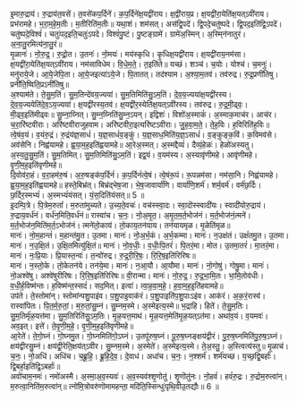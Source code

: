

  
इ॒मारु॒द्राय॑। रु॒द्राय॑त॒वसे॑। त॒वसे॑कप॒र्दिने॑। क॒प॒र्दिने॑क्ष॒यद्वी॑राय। क्ष॒द्वी॑राय॒प्र। क्ष॒यद्वी॑रा॒येति॑क्ष॒यत्ऽवी॑राय। प्रभ॑रामहे। भ॒रा॒म॒हे॒म॒तीः। म॒तीरिति॑म॒तीः॥ यथा॒शं। शम॑सत्। अस॑द्वि॒पदे॑। द्वि॒पदे॒चतु॑ष्पदे। द्वि॒पद॒इति॑द्वि॒ऽपदे॑। चतु॑ष्पदे॒विश्वं॑। चतुः॑पद॒इति॒चतुः॑ऽपदे। विश्वं॑पु॒ष्टं। पु॒ष्टङ्ग्रामे॑। ग्रामे॑अ॒स्मिन्। अ॒स्मि्न॑नातुरं। अ॒ना॒तु॒रमित्य॑ना॒तु॒रं॥  
मृ॒ळानः॑। नो॒रु॒द्र॒। रु॒द्रो॒त। उ॒तनः॑। नो॒मयः॑। मय॑स्कृधि। कृ॒धिक्ष॒यद्वी॑राय। क्ष॒यद्वी॑राय॒नम॑सा। क्ष॒यद्वी॑रा॒येति॑क्ष॒यत्ऽवी॑राय। नम॑साविधेम। वि॒धे॒म॒ते॒। त॒इति॑ते॥ यच्छं। शञ्च॑। च॒योः। योश्च॑। च॒मनुः॑। मनु॑राये॒जे। आ॒ये॒जेपि॒ता। आ॒ये॒जइत्या॑ऽये॒जे। पि॒तातत्। तद॑श्याम। अ॒श्या॒म॒तव॑। तव॑रुद्र। रु॒द्र॒प्रणी॑तिषु। प्रनी॑ति॒ष्विति॒प्रऽनी॑तिषु॥  
अ॒श्याम॑ते। ते॒सु॒म॒तिं। सु॒म॒तिन्दे॑वय॒ज्यया॑। सु॒म॒तिमिति॑सु॒ऽम॒तिं। दे॒व॒य॒ज्यया॑क्ष॒यद्वी॑रस्य। दे॒व॒य॒ज्ययेति॑दे॒व॒ऽय॒ज्यया॑। क्ष॒यद्वी॑रस्य॒तव॑। क्ष॒यद्वी॑र॒स्येति॑क्ष॒यत्ऽवी॑रस्य। तव॑रुद्र। रु॒द्र॒मी॒ढ्वः॒। मी॒ढ्व॒इति॑मीढ्वः॥ सु॒म्ना॒य्नित्। सु॒म्न॒य्निति॑सु॒म्न॒ऽयन्। इद्विशः॑। विशो॑अ॒स्माकं॑। अ॒स्माक॒माच॑र। आच॑र। च॒रा॒रि॑ष्टवीराः। अरि॑ष्टवीराजुहवाम। अरि॑ष्टवीरा॒इत्यरि॑ष्टऽवीराः। जु॒ह॒वा॒म॒ते॒। ते॒ह॒विः। ह॒विरिति॑ह॒विः॥  
त्वे॒षंव॒यं। व॒यंरु॒द्रं। रु॒द्रंय॑ज्ञ॒साधं॑। य॒ज्ञ॒साधं॑व॒ङ्कुं। य॒ज्ञ॒साध॒मिति॑य॒ज्ञ॒ऽसाधं॑। व॒ङ्कुङ्क॒विं। क॒विमव॑से। अव॑सेनि। निह्व॑यामहे। ह्व॒या॒म॒ह॒इति॑ह्वयामहे॥ आ॒रेअ॒स्मत्। अ॒स्मद्दैव्यं॑। दैव्यं॒हेळः॑। हेळो॑अस्यतु। अ॒स्य॒तु॒सु॒म॒तिं। सु॒म॒तिमित्। सु॒म॒तिमिति॑सु॒ऽम॒तिं। इद्व॒यं। व॒यम॑स्य। अ॒स्यावृ॑णीमहे। आवृ॑णीमहे। वृ॒णी॒म॒ह॒इति॑वृणीमहे॥  
दि॒वोव॑रा॒हं। व॒रा॒हम॑रु॒षं। अ॒रु॒षङ्क॑प॒र्दिनं॑। क॒प॒र्दिनं॑त्वे॒षं। त्वे॒षंरू॒पं। रू॒पन्नम॑सा। नम॑सा॒नि। निह्व॑यामहे। ह्व॒या॒म॒ह॒इति॑ह्वयामहे॥ हस्ते॒बिभ्र॑त्। बिभ्र॑द्भेष॒जा। भे॒ष॒जावार्या॑णि। वार्या॑णि॒शर्म॑। शर्म॒वर्म॑। वर्म॑छ॒र्दिः। छ॒र्दिर॒स्मभ्यं॑। अ॒स्मभ्यं॑यंसत्। यं॒स॒दिति॑यंसत्॥ 5 ॥  
इ॒दम्पि॒त्रे। पि॒त्रेम॒रुतां॑। म॒रुता॑मुच्यते। उ॒च्य॒ते॒वचः॑। वच॑स्स्वा॒दः। स्वा॒दॊस्स्वादी॑यः। स्वादी॑योरु॒द्राय॑। रु॒द्राय॒वर्ध॑नं। वर्ध॑न॒मिति॒वर्ध॑नं॥ रास्वा॑च। च॒नः॒। नो॒अ॒मृ॒त॒। अ॒मृ॒त॒म॒र्त॒भोज॑नं। म॒र्त॒भोज॑नं॒त्मने॑। म॒र्त॒भोज॑न॒मिति॑म॒र्त॒ऽभोज॑नं। त्मने॑तो॒काय॑। तो॒काय॒तन॑याय। तन॑यायमृळ। मृ॒ळेति॑मृळ॥  
मानः॑। नो॒म॒हान्तं॑। म॒हान्त॑मु॒त। उ॒तमा। मानः॑। नो॒अ॒र्भ॒कं। अ॒र्भ॒कम्मा। मानः॑। न॒उक्ष॑तं। उक्षं॑तमु॒त। उ॒तमा। मानः॑। न॒उ॒क्षि॒तं। उ॒क्षि॒तमित्यु॑क्षि॒तं॥ मानः॑। नो॒व॒धीः॒। व॒धीः॒पि॒तरं॑। पि॒तरं॒मा। मोत। उ॒तमा॒तरं॑। मा॒तरं॒मा। मानः॑। नः॒प्रि॒याः। प्रि॒यास्त॒न्वः॑। त॒न्वो॑रुद्र। रु॒द्र॒री॒रि॒षः॒। रि॒रि॒ष॒इति॑रिरिषः॥  
मानः॑। न॒स्तो॒के। तो॒केतन॑ये। तन॑ये॒मा। मानः॑। न॒आ॒यौ। आ॒यौमा। मानः॑। नो॒गोषु॑। गोषु॒मा। मानः॑। नो॒अश्वे॑षु। अश्वे॑षुरीरिषः। रि॒रि॒ष॒इति॑रिरिषः॥ वी॒रान्मा। मानः॑। नो॒रु॒द्र॒। रु॒द्र॒भा॒मि॒तः। भा॒मि॒तोव॑धीः। व॒धी॒र्ह॒विष्म॑न्तः। ह॒विष्म॑न्त॒स्सदं॑। सद॒मित्। इत्वा॑। त्वा॒ह॒वा॒म॒हे॒। ह॒वा॒म॒ह॒इ॒ति॑हवामहे॥  
उप॑ते। ते॒स्तोमा॑न्। स्तोमा॑न्पशु॒पाइ॑व। प॒शु॒पाइ॒वाक॑रं। प॒शु॒पाइति॑प॒शु॒पाःऽइ॑व। आक॑रं। अ॒क॒रं॒रास्व॑। रास्वा॑पितः। पि॒त॒र्म॒रु॒तां॒। म॒रु॒तां॒सु॒म्नं। सु॒म्नम॒स्मे। अ॒स्मेइत्य॒स्मे॥ भ॒द्राहि। हिते॑। ते॒सु॒म॒तिः। सु॒म॒तिर्मृ॑ळ॒यत्त॑मा। सु॒म॒तिरिति॑सु॒ऽम॒तिः। मृ॒ळ॒यत्त॒माथ॑। मृ॒ळ॒यत्त॒मेति॑मृ॒ळ॒यत्ऽत॑मा। अथा॑व॒यं। व॒यमवः॑। अव॒इत्। इत्ते॑। ते॒वृ॒णी॒म॒हे॒। वृ॒णी॒म॒ह॒इति॑वृणीमहे॥  
आ॒रेते॑। ते॒गो॒घ्नं। गो॒घ्नमु॒त। गो॒घ्नमिति॑गो॒ऽघ्नं। उ॒तपू॑रुष॒घ्नं। पू॒रु॒ष॒घ्नङ्क्षय॑द्वीरं। पु॒रु॒ष॒घ्नमिति॑पु॒रु॒ष॒ऽघ्नं। क्षय॑द्वीरसु॒म्नं। क्षय॑द्वी॒रेति॒क्षय॑त्ऽवीर। सु॒म्नम॒स्मे। अ॒स्मेते॑। अ॒स्मेइत्य॒स्मे। ते॒अ॒स्तु॒। अ॒स्त्वित्य॑स्तु॥ मृ॒ळाच॑। च॒नः॒। नो॒अधि॑। अधि॑च। च॒ब्रू॒हि॒। ब्रू॒हि॒दे॒व॒। दे॒वाध॑। अधा॑च। च॒नः॒। न॒श्शर्म॑। शर्म॑यच्छ। य॒च्छ॒द्वि॒बर्हाः॑। द्वि॒बर्हा॒इति॑द्वि॒ऽबर्हाः॑॥  
अवो॑चाम॒नमः॑। नमो॑अस्मै। अ॒स्मा॒अ॒व॒स्यवः॑। अ॒व॒स्यव॑श्शृ॒णोतु॑। शृ॒णॊतु॑नः। नो॒हवं॑। हवं॑रु॒द्रः। रु॒द्रोम॒रुत्वा॑न्। म॒रुत्वा॒निति॑म॒रुत्वा॑न्॥ त्नो॑मि॒त्रोवरु॑णॊमामहन्ता॒ मदि॑ति॒स्सिन्धुः॑पृथि॒वीउ॒तद्यौः॥ 6 ॥  
